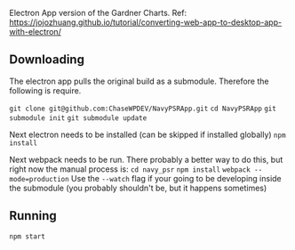 

Electron App version of the Gardner Charts.
Ref: https://jojozhuang.github.io/tutorial/converting-web-app-to-desktop-app-with-electron/

## Downloading
The electron app pulls the original build as a submodule. Therefore the following is require.

`git clone git@github.com:ChaseWPDEV/NavyPSRApp.git`
`cd NavyPSRApp`
`git submodule init`
`git submodule update`

Next electron needs to be installed (can be skipped if installed globally)
`npm install`

Next webpack needs to be run. There probably a better way to do this, but right now the manual process is:
`cd navy_psr`
`npm install`
`webpack --mode=production`
Use the `--watch` flag if your going to be developing inside the submodule (you probably shouldn't be, but it happens sometimes)

## Running
`npm start`